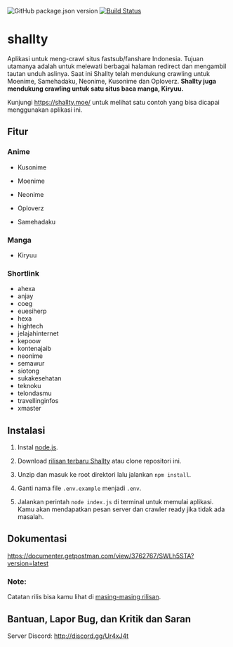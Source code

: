 ![GitHub package.json version](https://img.shields.io/github/package-json/v/gegehprast/shallty) [![Build Status](https://travis-ci.com/gegehprast/shallty.svg?branch=master)](https://travis-ci.com/gegehprast/shallty)

# shallty

Aplikasi untuk meng-crawl situs fastsub/fanshare Indonesia. Tujuan utamanya adalah untuk melewati berbagai halaman redirect dan mengambil tautan unduh aslinya. Saat ini Shallty telah mendukung crawling untuk Moenime, Samehadaku, Neonime, Kusonime dan Oploverz. **Shallty juga mendukung crawling untuk satu situs baca manga, Kiryuu.**

Kunjungi https://shallty.moe/ untuk melihat satu contoh yang bisa dicapai menggunakan aplikasi ini.

## Fitur

### Anime

- Kusonime

- Moenime

- Neonime

- Oploverz

- Samehadaku

### Manga

- Kiryuu

### Shortlink

- ahexa
- anjay
- coeg
- euesiherp
- hexa
- hightech
- jelajahinternet
- kepoow
- kontenajaib
- neonime
- semawur
- siotong
- sukakesehatan
- teknoku
- telondasmu
- travellinginfos
- xmaster

## Instalasi

1. Instal [node.js](https://nodejs.org/en/).

2. Download [rilisan terbaru Shallty](https://github.com/gegehprast/shallty/releases) atau clone repositori ini.

3. Unzip dan masuk ke root direktori lalu jalankan `npm install`.

4. Ganti nama file `.env.example` menjadi `.env`.

5. Jalankan perintah `node index.js` di terminal untuk memulai aplikasi. Kamu akan mendapatkan pesan server dan crawler ready jika tidak ada masalah.


## Dokumentasi

https://documenter.getpostman.com/view/3762767/SWLh5STA?version=latest

### Note:
Catatan rilis bisa kamu lihat di [masing-masing rilisan](https://github.com/gegehprast/shallty/releases).

## Bantuan, Lapor Bug, dan Kritik dan Saran

Server Discord: http://discord.gg/Ur4xJ4t
